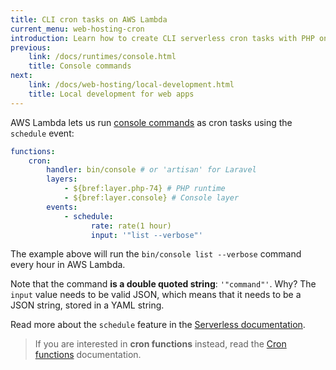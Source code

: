 ```yaml
---
title: CLI cron tasks on AWS Lambda
current_menu: web-hosting-cron
introduction: Learn how to create CLI serverless cron tasks with PHP on AWS Lambda.
previous:
    link: /docs/runtimes/console.html
    title: Console commands
next:
    link: /docs/web-hosting/local-development.html
    title: Local development for web apps
---
```


AWS Lambda lets us run [console commands](/docs/runtimes/console.md) as cron tasks using the `schedule` event:

```yaml
functions:
    cron:
        handler: bin/console # or 'artisan' for Laravel
        layers:
            - ${bref:layer.php-74} # PHP runtime
            - ${bref:layer.console} # Console layer
        events:
            - schedule:
                  rate: rate(1 hour)
                  input: '"list --verbose"'
```

The example above will run the `bin/console list --verbose` command every hour in AWS Lambda.

Note that the command **is a double quoted string**: `'"command"'`.
Why? The `input` value needs to be valid JSON, which means that it needs to be a JSON string, stored in a YAML string.

Read more about the `schedule` feature in the [Serverless documentation](https://www.serverless.com/framework/docs/providers/aws/events/schedule/).

> If you are interested in **cron functions** instead, read the [Cron functions](/docs/function/cron.html) documentation.
